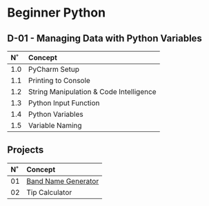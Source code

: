 # Beginner Python

## D-01 - Managing Data with Python Variables

| N˚ | Concept |
| :- | :------ |
| 1.0 | PyCharm Setup |
| 1.1 | Printing to Console |
| 1.2 | String Manipulation & Code Intelligence |
| 1.3 | Python Input Function |
| 1.4 | Python Variables |
| 1.5 | Variable Naming |

## Projects

| N˚ | Concept |
| :- | :------ |
| 01 | [Band Name Generator](https://github.com/coderbri/01_band_name_generator.git) |
| 02 | Tip Calculator |

<!-- 

| D1 | D2 | D3 | D4 | D5 | D6 | D7 | D8 | D9 | D10 | D11 | D12 | D14 |
| :-: | :-: | :-: | :-: | :-: | :-: | :-: | :-: | :-: | :-: | :-: | :-: | :-: | -->
